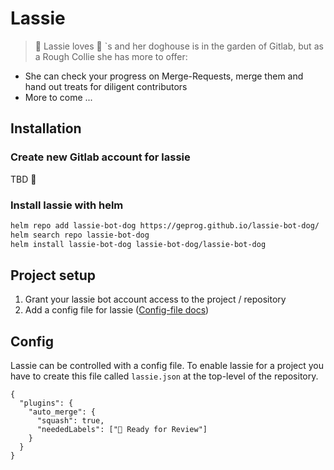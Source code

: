 # Lassie

> :dog: Lassie loves :hotdog: `s and her doghouse is in the garden of Gitlab,
 but as a Rough Collie she has more to offer:

- She can check your progress on Merge-Requests, merge them and hand out treats for diligent contributors
- More to come ...

## Installation

### Create new Gitlab account for lassie

TBD :thinking:

### Install lassie with helm

```bash
helm repo add lassie-bot-dog https://geprog.github.io/lassie-bot-dog/
helm search repo lassie-bot-dog
helm install lassie-bot-dog lassie-bot-dog/lassie-bot-dog
```

## Project setup

1. Grant your lassie bot account access to the project / repository
1. Add a config file for lassie ([Config-file docs](#config))

## Config

Lassie can be controlled with a config file. To enable lassie for a project you have to create this file called `lassie.json` at the top-level of the repository.

```json5
{
  "plugins": {
    "auto_merge": {
      "squash": true,
      "neededLabels": ["👀 Ready for Review"]
    }
  }
}
```